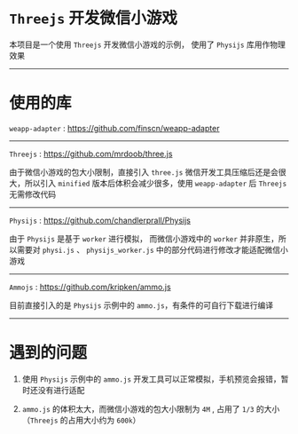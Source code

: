 # `Threejs` 开发微信小游戏

本项目是一个使用 `Threejs` 开发微信小游戏的示例， 使用了 `Physijs` 库用作物理效果

---

# 使用的库

`weapp-adapter` : https://github.com/finscn/weapp-adapter

---

`Threejs` : https://github.com/mrdoob/three.js

由于微信小游戏的包大小限制，直接引入 `three.js` 微信开发工具压缩后还是会很大，所以引入 `minified` 版本后体积会减少很多，使用 `weapp-adapter` 后 `Threejs` 无需修改代码

---

`Physijs` : https://github.com/chandlerprall/Physijs

由于 `Physijs` 是基于 `worker` 进行模拟， 而微信小游戏中的 `worker` 并非原生，所以需要对 `physi.js` 、 `physijs_worker.js` 中的部分代码进行修改才能适配微信小游戏

---

`Ammojs` : https://github.com/kripken/ammo.js

目前直接引入的是 `Physijs` 示例中的 `ammo.js`，有条件的可自行下载进行编译

---

# 遇到的问题

1. 使用 `Physijs` 示例中的 `ammo.js` 开发工具可以正常模拟，手机预览会报错，暂时还没有进行适配

2. `ammo.js` 的体积太大，而微信小游戏的包大小限制为 `4M` , 占用了 `1/3` 的大小 （`Threejs` 的占用大小约为 `600k`）
